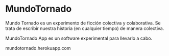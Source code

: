 # MundoTornado

Mundo Tornado es un experimento de ficción colectiva y colaborativa. Se
trata de escribir nuestra historia (en cualquier tiempo) de manera
colectiva.

MundoTornado App es un software experimental para llevarlo a cabo.

mundotornado.herokuapp.com
